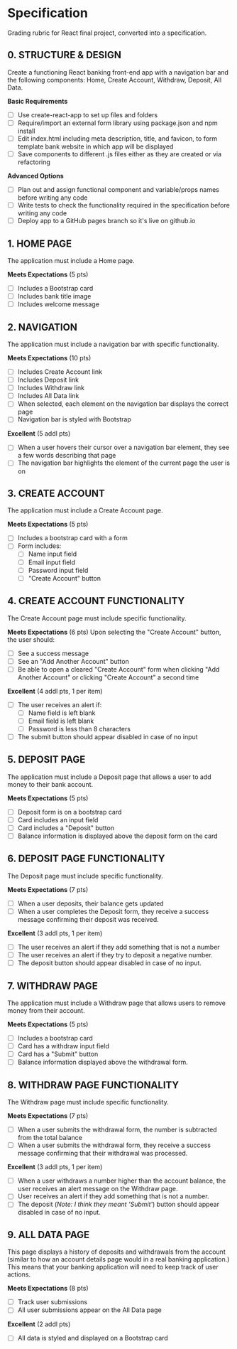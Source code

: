 # Specification
Grading rubric for React final project, converted into a specification.

## 0. STRUCTURE & DESIGN
Create a functioning React banking front-end app with a navigation bar and the following components: Home, Create Account, Withdraw, Deposit, All Data.

**Basic Requirements**
- [ ] Use create-react-app to set up files and folders
- [ ] Require/import an external form library using package.json and npm install
- [ ] Edit index.html including meta description, title, and favicon, to form template bank website in which app will be displayed
- [ ] Save components to different .js files either as they are created or via refactoring

**Advanced Options**
- [ ] Plan out and assign functional component and variable/props names before writing any code
- [ ] Write tests to check the functionality required in the specification before writing any code
- [ ] Deploy app to a GitHub pages branch so it's live on github.io

## 1. HOME PAGE
The application must include a Home page.

**Meets Expectations** (5 pts)
- [ ] Includes a Bootstrap card
- [ ] Includes bank title image
- [ ] Includes welcome message

## 2. NAVIGATION
The application must include a navigation bar with specific functionality.

**Meets Expectations** (10 pts)
- [ ] Includes Create Account link
- [ ] Includes Deposit link
- [ ] Includes Withdraw link
- [ ] Includes All Data link
- [ ] When selected, each element on the navigation bar displays the correct page
- [ ] Navigation bar is styled with Bootstrap

**Excellent** (5 addl pts)
- [ ] When a user hovers their cursor over a navigation bar element, they see a few words describing that page
- [ ] The navigation bar highlights the element of the current page the user is on

## 3. CREATE ACCOUNT
The application must include a Create Account page.

**Meets Expectations** (5 pts)
- [ ] Includes a bootstrap card with a form
- [ ] Form includes: 
  - [ ] Name input field
  - [ ] Email input field
  - [ ] Password input field
  - [ ] "Create Account" button

## 4. CREATE ACCOUNT FUNCTIONALITY
The Create Account page must include specific functionality.

**Meets Expectations** (6 pts)
Upon selecting the "Create Account" button, the user should:
- [ ] See a success message
- [ ] See an "Add Another Account" button
- [ ] Be able to open a cleared "Create Account" form when clicking "Add Another Account" or clicking "Create Account" a second time

**Excellent** (4 addl pts, 1 per item)
- [ ] The user receives an alert if: 
  - [ ] Name field is left blank
  - [ ] Email field is left blank
  - [ ] Password is less than 8 characters
- [ ] The submit button should appear disabled in case of no input

## 5. DEPOSIT PAGE
The application must include a Deposit page that allows a user to add money to their bank account.

**Meets Expectations** (5 pts)
- [ ] Deposit form is on a bootstrap card
- [ ] Card includes an input field
- [ ] Card includes a "Deposit" button
- [ ] Balance information is displayed above the deposit form on the card

## 6. DEPOSIT PAGE FUNCTIONALITY 
The Deposit page must include specific functionality.

**Meets Expectations** (7 pts)
- [ ] When a user deposits, their balance gets updated
- [ ] When a user completes the Deposit form, they receive a success message confirming their deposit was received.

**Excellent** (3 addl pts, 1 per item)
- [ ] The user receives an alert if they add something that is not a number
- [ ] The user receives an alert if they try to deposit a negative number.
- [ ] The deposit button should appear disabled in case of no input.

## 7. WITHDRAW PAGE
The application must include a Withdraw page that allows users to remove money from their account.

**Meets Expectations** (5 pts)
- [ ] Includes a bootstrap card
- [ ] Card has a withdraw input field
- [ ] Card has a "Submit" button
- [ ] Balance information displayed above the withdrawal form.

## 8. WITHDRAW PAGE FUNCTIONALITY
The Withdraw page must include specific functionality.

**Meets Expectations** (7 pts)
- [ ] When a user submits the withdrawal form, the number is subtracted from the total balance
- [ ] When a user submits the withdrawal form, they receive a success message confirming that their withdrawal was processed.

**Excellent** (3 addl pts, 1 per item)
- [ ] When a user withdraws a number higher than the account balance, the user receives an alert message on the Withdraw page.
- [ ] User receives an alert if they add something that is not a number.
- [ ] The deposit (*Note: I think they meant 'Submit'*) button should appear disabled in case of no input.

## 9. ALL DATA PAGE
This page displays a history of deposits and withdrawals from the account (similar to how an account details page would in a real banking application.) This means that your banking application will need to keep track of user actions.

**Meets Expectations** (8 pts)
- [ ] Track user submissions
- [ ] All user submissions appear on the All Data page

**Excellent** (2 addl pts)
- [ ] All data is styled and displayed on a Bootstrap card
